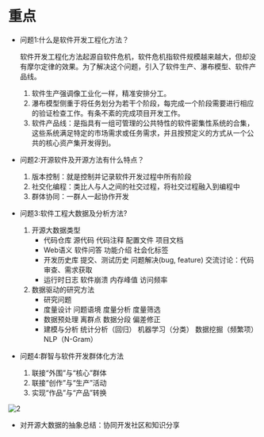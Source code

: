 # 重点

- 问题1:什么是软件开发工程化方法？

   软件开发工程化方法起源自软件危机，软件危机指软件规模越来越大，但却没有摩尔定律的效果。为了解决这个问题，引入了软件生产、瀑布模型、软件产品线。
   1. 软件生产强调像工业化一样，精准安排分工。
   2. 瀑布模型侧重于将任务划分为若干个阶段，每完成一个阶段需要进行相应的验证检查工作。有条不紊的完成项目开发工作。
   3. 软件产品线：是指具有一组可管理的公共特性的软件密集性系统的合集，这些系统满足特定的市场需求或任务需求，并且按预定义的方式从一个公共的核心资产集开发得到。

- 问题2:开源软件及开源方法有什么特点？
    1. 版本控制：就是控制并记录软件开发过程中所有阶段
    2. 社交化编程：类比人与人之间的社交过程，将社交过程融入到编程中
    3. 群体协同：一群人一起协作开发

- 问题3:软件工程大数据及分析方法?
    1. 开源大数据类型
        - 代码仓库
            源代码
            代码注释
            配置文件
            项目文档
        - Web语义
            软件问答
            功能介绍
            社会化标签
        - 开发历史库
            提交、测试历史
            问题解决(bug, feature)
            交流讨论：代码审查、需求获取
        - 运行时日志
            软件崩溃
            内存峰值
            访问频率
    2. 数据驱动的研究方法
        - 研究问题
        - 度量设计
            问题语境
            度量分析
            度量筛选
        - 数据预处理
            离群点
            数据分段
            偏差修正
        - 建模与分析
            统计分析（回归）
            机器学习（分类）
            数据挖掘（频繁项）
            NLP（N-Gram）

- 问题4:群智与软件开发群体化方法

    1. 联接“外围”与“核心”群体
    2. 联接“创作”与“生产”活动
    3. 实现“作品”与“产品”转换

![2](http://ww1.sinaimg.cn/large/006alGmrgy1g4p1h4oovnj31ca0k6n2s.jpg)

- 对开源大数据的抽象总结：协同开发社区和知识分享